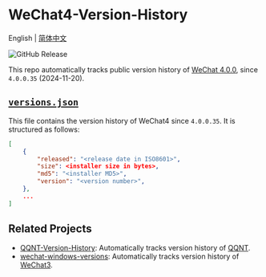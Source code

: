 # WeChat4-Version-History

English | [简体中文](README.zh-CN.md)

![GitHub Release](https://img.shields.io/github/v/release/PRO-2684/WeChat4-Version-History?logo=wechat&color=%2307c160)

This repo automatically tracks public version history of [WeChat 4.0.0](https://pc.weixin.qq.com/), since `4.0.0.35` (2024-11-20).

## [`versions.json`](versions.json)

This file contains the version history of WeChat4 since `4.0.0.35`. It is structured as follows:

```json
[
    {
        "released": "<release date in ISO8601>",
        "size": <installer size in bytes>,
        "md5": "<installer MD5>",
        "version": "<version number>",
    },
    ...
]
```

## Related Projects

- [QQNT-Version-History](https://github.com/PRO-2684/qqnt-version-history): Automatically tracks version history of [QQNT](https://im.qq.com/pcqq/index.shtml).
- [wechat-windows-versions](https://github.com/tom-snow/wechat-windows-versions): Automatically tracks version history of [WeChat3](https://pc.weixin.qq.com/).

